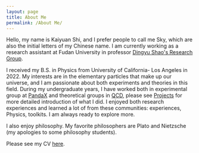 ```yaml
---
layout: page
title: About Me
permalink: /About Me/
---
```


Hello, my name is Kaiyuan Shi, and I prefer people to call me Sky, which are also the initial letters of my Chinese name.
I am currently working as a research assistant at Fudan University in professor [Dingyu Shao's Research Group](https://shaodingyu.github.io/).

I received my B.S. in Physics from University of California- Los Angeles in 2022.
My interests are in the elementary particles that make up our universe, and I am passionate about both experiments and theories in this field.
During my undergraduate years, I have worked both in experimental group at [PandaX](https://pandax.sjtu.edu.cn/) and theoretical groups in [QCD](https://kang-research-group.physics.ucla.edu/), please see [Projects](https://kaiyuan-shi.github.io/Projects/) for more detailed introduction of what I did.
I enjoyed both research experiences and learned a lot of from these communities: experiences, Physics, toolkits.
I am always ready to explore more.

I also enjoy philosophy. My favorite philosophers are Plato and Nietzsche (my apologies to some philosophy students).

Please see my CV <a href="CV_SkyShi.pdf" target="_blank">here<a>.
